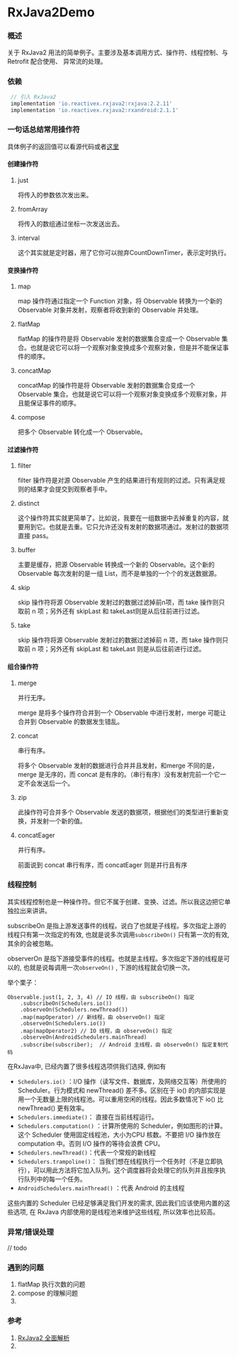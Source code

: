 # RxJava2Demo
### 概述

关于 RxJava2 用法的简单例子。主要涉及基本调用方式、操作符、线程控制、与 Retrofit 配合使用、 异常流的处理。

### 依赖

```groovy
 // 引入 RxJava2
 implementation 'io.reactivex.rxjava2:rxjava:2.2.11'
 implementation 'io.reactivex.rxjava2:rxandroid:2.1.1'
```



### 一句话总结常用操作符

具体例子的返回值可以看源代码或者[这里](https://juejin.im/post/5a43a842f265da432d2863ab#heading-9)

#### 创建操作符

1. just

   将传入的参数依次发出来。

2. fromArray

   将传入的数组通过坐标一次发送出去。

3. interval

   这个其实就是定时器，用了它你可以抛弃CountDownTimer，表示定时执行。

#### 变换操作符

1. map

   map 操作符通过指定一个 Function 对象，将 Observable 转换为一个新的 Observable 对象并发射，观察者将收到新的 Observable 并处理。

2. flatMap

   flatMap 的操作符是将 Observable 发射的数据集合变成一个 Observable 集合。也就是说它可以将一个观察对象变换成多个观察对象，但是并不能保证事件的顺序。

3. concatMap

   concatMap 的操作符是将 Observable 发射的数据集合变成一个 Observable 集合。也就是说它可以将一个观察对象变换成多个观察对象，并且能保证事件的顺序。

4. compose

   把多个 Observable 转化成一个 Observable。

#### 过滤操作符

1. filter

   filter 操作符是对源 Observable 产生的结果进行有规则的过滤。只有满足规则的结果才会提交到观察者手中。

2. distinct

   这个操作符其实就更简单了。比如说，我要在一组数据中去掉重复的内容，就要用到它。也就是去重。它只允许还没有发射的数据项通过。发射过的数据项直接 pass。

3. buffer

   主要是缓存，把源 Observable 转换成一个新的 Observable。这个新的 Observable 每次发射的是一组 List，而不是单独的一个个的发送数据源。

4. skip

   skip 操作符将源 Observable 发射过的数据过滤掉前n项，而 take 操作则只取前 n 项；另外还有 skipLast 和 takeLast则是从后往前进行过滤。

5. take

   skip 操作符将源 Observable 发射过的数据过滤掉前 n 项，而 take 操作则只取前 n 项；另外还有 skipLast 和 takeLast 则是从后往前进行过滤。

#### 组合操作符

1. merge

   并行无序。

   merge 是将多个操作符合并到一个 Observable 中进行发射，merge 可能让合并到 Observable 的数据发生错乱。

2. concat

   串行有序。

   将多个 Observable 发射的数据进行合并并且发射，和merge 不同的是，merge 是无序的，而 concat 是有序的。（串行有序）没有发射完前一个它一定不会发送后一个。

3. zip

   此操作符可合并多个 Observable 发送的数据项，根据他们的类型进行重新变换，并发射一个新的值。

4. concatEager

   并行有序。

   前面说到 concat 串行有序，而 concatEager 则是并行且有序

### 线程控制

其实线程控制也是一种操作符。但它不属于创建、变换、过滤。所以我这边把它单独拉出来讲讲。

subscribeOn 是指上游发送事件的线程。说白了也就是子线程。多次指定上游的线程只有第一次指定的有效, 也就是说多次调用`subscribeOn()` 只有第一次的有效, 其余的会被忽略。

observerOn 是指下游接受事件的线程。也就是主线程。多次指定下游的线程是可以的, 也就是说每调用一次`observeOn()` , 下游的线程就会切换一次。

举个栗子：

```
Observable.just(1, 2, 3, 4) // IO 线程，由 subscribeOn() 指定
    .subscribeOn(Schedulers.io())
    .observeOn(Schedulers.newThread())
    .map(mapOperator) // 新线程，由 observeOn() 指定
    .observeOn(Schedulers.io())
    .map(mapOperator2) // IO 线程，由 observeOn() 指定
    .observeOn(AndroidSchedulers.mainThread) 
    .subscribe(subscriber);  // Android 主线程，由 observeOn() 指定复制代码
```

在RxJava中, 已经内置了很多线程选项供我们选择, 例如有

- `Schedulers.io()` ：I/O 操作（读写文件、数据库，及网络交互等）所使用的 Scheduler。行为模式和 newThread() 差不多。区别在于 io() 的内部实现是用一个无数量上限的线程池。可以重用空闲的线程。因此多数情况下 io() 比newThread() 更有效率。
- `Schedulers.immediate()`： 直接在当前线程运行。
- `Schedulers.computation()` ：计算所使用的 Scheduler，例如图形的计算。这个 Scheduler 使用固定线程池，大小为CPU 核数。不要把 I/O 操作放在 computation 中。否则 I/O 操作的等待会浪费 CPU。
- `Schedulers.newThread()`：代表一个常规的新线程
- `Schedulers.trampoline()`： 当我们想在线程执行一个任务时（不是立即执行），可以用此方法将它加入队列。这个调度器将会处理它的队列并且按序执行队列中的每一个任务。
- `AndroidSchedulers.mainThread()` ：代表 Android 的主线程

这些内置的 Scheduler 已经足够满足我们开发的需求, 因此我们应该使用内置的这些选项, 在 RxJava 内部使用的是线程池来维护这些线程, 所以效率也比较高。

### 异常/错误处理

// todo

### 遇到的问题

1. flatMap 执行次数的问题
2. compose 的理解问题
3. 

### 参考

1. [RxJava2 全面解析](https://juejin.im/post/5a43a842f265da432d2863ab)
2. 


